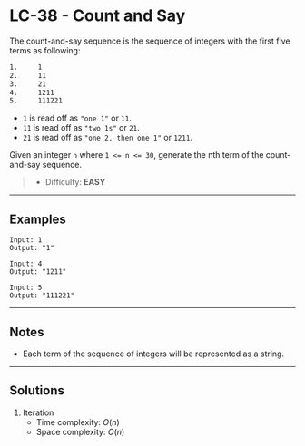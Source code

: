 # LC-38 - Count and Say

The count-and-say sequence is the sequence of integers with the first five terms as following:
```bash
1.     1
2.     11
3.     21
4.     1211
5.     111221
```
* `1` is read off as `"one 1"` or `11`.
* `11` is read off as `"two 1s"` or `21`.
* `21` is read off as `"one 2, then one 1"` or `1211`.

Given an integer `n` where `1 <= n <= 30`, generate the nth term of the count-and-say sequence.

> * Difficulty: **EASY**

---
## Examples

```
Input: 1
Output: "1"
```

```
Input: 4
Output: "1211"
```

```
Input: 5
Output: "111221"
```

---
## Notes

* Each term of the sequence of integers will be represented as a string.

---
## Solutions

1. Iteration
    * Time complexity: $O(n)$
    * Space complexity: $O(n)$
